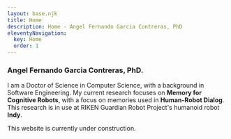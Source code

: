 ```yaml
---
layout: base.njk
title: Home
description: Home - Angel Fernando Garcia Contreras, PhD
eleventyNavigation:
  key: Home
  order: 1
---
```


### **Angel Fernando Garcia Contreras, PhD.**

I am a Doctor of Science in Computer Science, with a background in Software Engineering. My current research focuses on **Memory for Cognitive Robots**, with a focus on memories used in **Human-Robot Dialog**. This research is in use at RIKEN Guardian Robot Project's humanoid robot **Indy**.

This website is currently under construction.